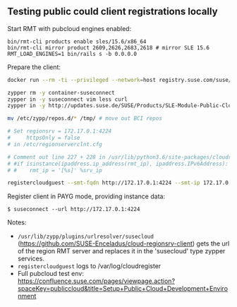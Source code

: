 ## Testing public could client registrations locally

Start RMT with pubcloud engines enabled:

```
bin/rmt-cli products enable sles/15.6/x86_64
bin/rmt-cli mirror product 2609,2626,2683,2618 # mirror SLE 15.6
RMT_LOAD_ENGINES=1 bin/rails s -b 0.0.0.0
```

Prepare the client:

```bash
docker run --rm -ti --privileged --network=host registry.suse.com/suse/sle15:15.6 /bin/bash

zypper rm -y container-suseconnect
zypper in -y suseconnect vim less curl
zypper in -y http://updates.suse.de/SUSE/Products/SLE-Module-Public-Cloud/15-SP6/x86_64/product/noarch/cloud-regionsrv-client-10.1.7-150000.6.108.1.noarch.rpm

mv /etc/zypp/repos.d/* /tmp/ # move out BCI repos

# Set regionsrv = 172.17.0.1:4224
#     httpsOnly = false
# in /etc/regionserverclnt.cfg

# Comment out line 227 + 228 in /usr/lib/python3.6/site-packages/cloudregister/smt.py
# #if isinstance(ipaddress.ip_address(rmt_ip), ipaddress.IPv6Address):
# #    rmt_ip = '[%s]' %srv_ip

registercloudguest --smt-fqdn http://172.17.0.1:4224 --smt-ip 172.17.0.1 --smt-fp XX:XX:XX

```

Register client in PAYG mode, providing instance data:

```
$ suseconnect --url http://172.17.0.1:4224
```




Notes:

* `/usr/lib/zypp/plugins/urlresolver/susecloud` (https://github.com/SUSE-Enceladus/cloud-regionsrv-client) gets the url of the region RMT server and replaces it in the 'susecloud' type zypper services.
* `registercloudguest` logs to /var/log/cloudregister
* Full pubcloud test env: https://confluence.suse.com/pages/viewpage.action?spaceKey=publiccloud&title=Setup+Public+Cloud+Development+Environment
